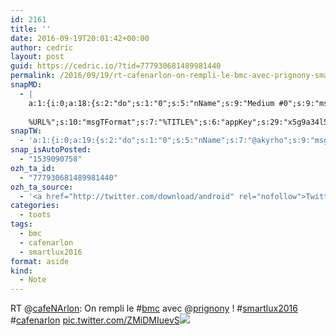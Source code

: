 ```yaml
---
id: 2161
title: ''
date: 2016-09-19T20:01:42+00:00
author: cedric
layout: post
guid: https://cedric.io/?tid=777930681489981440
permalink: /2016/09/19/rt-cafenarlon-on-rempli-le-bmc-avec-prignony-smartlux2016-cafenarlon-pic-twitter-com-zmidmiuevs/
snapMD:
  - |
    a:1:{i:0;a:18:{s:2:"do";s:1:"0";s:5:"nName";s:9:"Medium #0";s:9:"msgFormat";s:19:"%FULLTEXT%
    
    %URL%";s:10:"msgTFormat";s:7:"%TITLE%";s:6:"appKey";s:29:"x5g9a34l5z294i5y2q284e4g54454";s:6:"appSec";s:85:"d3h0a44e4s2b4i5u2r234m5f5b4v2l5q2a444h574347464a454x2w20374447494c484b4w2c464f5u2d4z2";s:8:"inclTags";s:1:"1";s:7:"fltrsOn";i:0;s:5:"fltrs";a:0:{}s:7:"proxyOn";i:0;s:7:"useSURL";i:0;s:1:"v";i:350;s:4:"publ";s:1:"0";s:11:"accessToken";s:65:"2353413aa5437433e5648ccf74a16119308317c52d1a24d8ed99f26add037528a";s:12:"appAppUserID";s:65:"104b21fd8da79171a6e7bf800d03b4b761204f242935e05d2d86850a6b1635f77";s:14:"appAppUserName";s:26:"Cédric Bousmanne (akyrho)";s:13:"appAppUserURL";s:26:"https://medium.com/@akyrho";s:7:"pubList";a:0:{}}}
snapTW:
  - 'a:1:{i:0;a:19:{s:2:"do";s:1:"0";s:5:"nName";s:7:"@akyrho";s:9:"msgFormat";s:26:"%TITLE%. %EXCERPT% - %URL%";s:6:"appKey";s:55:"x5g9a8325v2y475r3c4m48584n53446p423r3r5u3e356j5j3k4r2p3";s:6:"appSec";s:105:"d3h0a94o46415u594v3q5l5n5l4r4x474x4j484o473u4i5w2m4k494z2k344n306n5r3l5v2s554p4n3p3k45495c3z4v4d3m3u5w525";s:7:"fltrsOn";i:0;s:5:"fltrs";a:0:{}s:7:"proxyOn";i:0;s:7:"useSURL";i:0;s:1:"v";i:350;s:5:"twURL";s:25:"http://twitter.com/akyrho";s:11:"accessToken";s:50:"6678782-Eyg60SCeh7762DEIsYtTPD5GVeOuSN8ATMdF2Lpppe";s:14:"accessTokenSec";s:45:"PgGDCbcYLJnR5esZjY9ID72A33mUNCYnQwaQTBsojSJNa";s:5:"tw140";i:0;s:10:"riComments";s:1:"1";s:11:"riCommentsM";s:1:"1";s:12:"riCommentsAA";s:1:"1";s:8:"attchImg";s:1:"1";s:9:"wpImgSize";s:4:"full";}}'
snap_isAutoPosted:
  - "1539090758"
ozh_ta_id:
  - "777930681489981440"
ozh_ta_source:
  - '<a href="http://twitter.com/download/android" rel="nofollow">Twitter for Android</a>'
categories:
  - toots
tags:
  - bmc
  - cafenarlon
  - smartlux2016
format: aside
kind:
  - Note
---
```

RT <span class="username username_linked">@<a href="https://twitter.com/cafeNArlon" title="Café Numérique Arlon">cafeNArlon</a></span>: On rempli le <span class="hashtag hashtag_local">#<a href="https://cedric.io/tag/bmc/">bmc</a> avec <span class="username username_linked">@<a href="https://twitter.com/prignony" title="Yves Prignon">prignony</a></span> ! <span class="hashtag hashtag_local">#<a href="https://cedric.io/tag/smartlux2016/">smartlux2016</a> <span class="hashtag hashtag_local">#<a href="https://cedric.io/tag/cafenarlon/">cafenarlon</a> <a href="https://twitter.com/cafeNArlon/status/777929853752451072/photo/1" title="https://twitter.com/cafeNArlon/status/777929853752451072/photo/1" class="link link_untco link_untco_image">pic.twitter.com/ZMiDMIuevS</a><span class="embed_image embed_image_yes"><a href="https://twitter.com/cafeNArlon/status/777929853752451072/photo/1"><img src="https://i0.wp.com/pbs.twimg.com/media/CsvDE97XYAA60Iz.jpg?w=900&#038;ssl=1" data-recalc-dims="1" /></a></span></p>